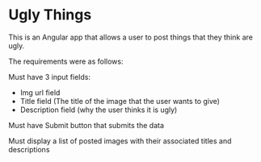 # Ugly Things

This is an Angular app that allows a user to post things that they think are ugly.

The requirements were as follows:

Must have 3 input fields:
- Img url field
- Title field (The title of the image that the user wants to give)
- Description field (why the user thinks it is ugly)

Must have Submit button that submits the data

Must display a list of posted images with their associated titles and descriptions